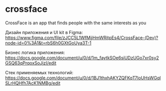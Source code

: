 # crossface
CrossFace is an app that finds people with the same interests as you

Дизайн приложения и UI kit  в Figma: https://www.figma.com/file/zJCC5L1WfMjjHmWRitpEs4/CrossFace-(Dev)?node-id=0%3A1&t=rbS6h0GXtGoUya3T-1

Бизнес логика приложения:  https://docs.google.com/document/u/0/d/1m_faytkSOe6siUDzUGo7xr0sy2GSQ63qPrqoxSoJjzI/edit

Стек применяемых технологий:  https://docs.google.com/document/u/0/d/1BJ1thxhAKYZQFKqT7loUHsWGqlSLrHQHfh7AcK1NMBg/edit

